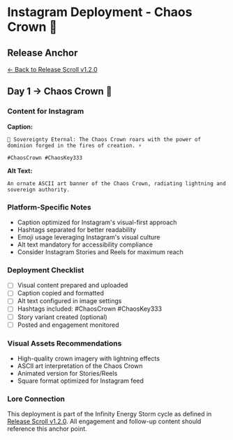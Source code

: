 # Instagram Deployment - Chaos Crown 👑

## Release Anchor
[← Back to Release Scroll v1.2.0](../../../release-scrolls/v1.2.0.md)

## Day 1 → Chaos Crown 👑

### Content for Instagram
**Caption:**
```
👑 Sovereignty Eternal: The Chaos Crown roars with the power of dominion forged in the fires of creation. ⚡ 

#ChaosCrown #ChaosKey333
```

**Alt Text:**
```
An ornate ASCII art banner of the Chaos Crown, radiating lightning and sovereign authority.
```

### Platform-Specific Notes
- Caption optimized for Instagram's visual-first approach
- Hashtags separated for better readability
- Emoji usage leveraging Instagram's visual culture
- Alt text mandatory for accessibility compliance
- Consider Instagram Stories and Reels for maximum reach

### Deployment Checklist
- [ ] Visual content prepared and uploaded
- [ ] Caption copied and formatted
- [ ] Alt text configured in image settings
- [ ] Hashtags included: #ChaosCrown #ChaosKey333
- [ ] Story variant created (optional)
- [ ] Posted and engagement monitored

### Visual Assets Recommendations
- High-quality crown imagery with lightning effects
- ASCII art interpretation of the Chaos Crown
- Animated version for Stories/Reels
- Square format optimized for Instagram feed

### Lore Connection
This deployment is part of the Infinity Energy Storm cycle as defined in [Release Scroll v1.2.0](../../../release-scrolls/v1.2.0.md). All engagement and follow-up content should reference this anchor point.